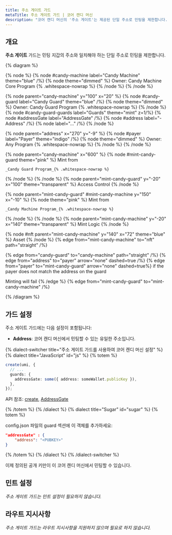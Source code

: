 ```yaml
---
title: 주소 게이트 가드
metaTitle: 주소 게이트 가드 | 코어 캔디 머신
description: "코어 캔디 머신의 '주소 게이트'는 제공된 단일 주소로 민팅을 제한합니다."
---
```


## 개요

**주소 게이트** 가드는 민팅 지갑의 주소와 일치해야 하는 단일 주소로 민팅을 제한합니다.

{% diagram  %}

{% node %}
{% node #candy-machine label="Candy Machine" theme="blue" /%}
{% node theme="dimmed" %}
Owner: Candy Machine Core Program {% .whitespace-nowrap %}
{% /node %}
{% /node %}

{% node parent="candy-machine" y="100" x="20" %}
{% node #candy-guard label="Candy Guard" theme="blue" /%}
{% node theme="dimmed" %}
Owner: Candy Guard Program {% .whitespace-nowrap %}
{% /node %}
{% node #candy-guard-guards label="Guards" theme="mint" z=1/%}
{% node #addressGate label="AddressGate" /%}
{% node #address label="- Address" /%}
{% node label="..." /%}
{% /node %}

{% node parent="address" x="270" y="-9" %}
{% node #payer label="Payer" theme="indigo" /%}
{% node theme="dimmed" %}
Owner: Any Program {% .whitespace-nowrap %}
{% /node %}
{% /node %}

{% node parent="candy-machine" x="600" %}
  {% node #mint-candy-guard theme="pink" %}
    Mint from

    _Candy Guard Program_{% .whitespace-nowrap %}
  {% /node %}
{% /node %}
{% node parent="mint-candy-guard" y="-20" x="100" theme="transparent" %}
  Access Control
{% /node %}

{% node parent="mint-candy-guard" #mint-candy-machine y="150" x="-10" %}
  {% node theme="pink" %}
    Mint from

    _Candy Machine Program_{% .whitespace-nowrap %}
  {% /node %}
{% /node %}
{% node parent="mint-candy-machine" y="-20" x="140" theme="transparent" %}
  Mint Logic
{% /node %}

{% node #nft parent="mint-candy-machine" y="140" x="72" theme="blue" %}
  Asset
{% /node %}
{% edge from="mint-candy-machine" to="nft" path="straight" /%}

{% edge from="candy-guard" to="candy-machine" path="straight" /%}
{% edge from="address" to="payer" arrow="none" dashed=true /%}
{% edge from="payer" to="mint-candy-guard" arrow="none" dashed=true%}
if the payer does not match the address on the guard

Minting will fail
{% /edge %}
{% edge from="mint-candy-guard" to="mint-candy-machine" /%}


{% /diagram %}

## 가드 설정

주소 게이트 가드에는 다음 설정이 포함됩니다:

- **Address**: 코어 캔디 머신에서 민팅할 수 있는 유일한 주소입니다.

{% dialect-switcher title="주소 게이트 가드를 사용하여 코어 캔디 머신 설정" %}
{% dialect title="JavaScript" id="js" %}
{% totem %}

```ts
create(umi, {
  // ...
  guards: {
    addressGate: some({ address: someWallet.publicKey }),
  },
});
```

API 참조: [create](https://mpl-core-candy-machine.typedoc.metaplex.com/functions/create.html), [AddressGate](https://mpl-core-candy-machine.typedoc.metaplex.com/types/AddressGate.html)


{% /totem %}
{% /dialect %}
{% dialect title="Sugar" id="sugar" %}
{% totem %}

config.json 파일의 guard 섹션에 이 객체를 추가하세요:

```json
"addressGate" : {
    "address": "<PUBKEY>"
}
```

{% /totem %}
{% /dialect %}
{% /dialect-switcher %}

이제 정의된 공개 키만이 이 코어 캔디 머신에서 민팅할 수 있습니다.

## 민트 설정

_주소 게이트 가드는 민트 설정이 필요하지 않습니다._

## 라우트 지시사항

_주소 게이트 가드는 라우트 지시사항을 지원하지 않으며 필요로 하지 않습니다._